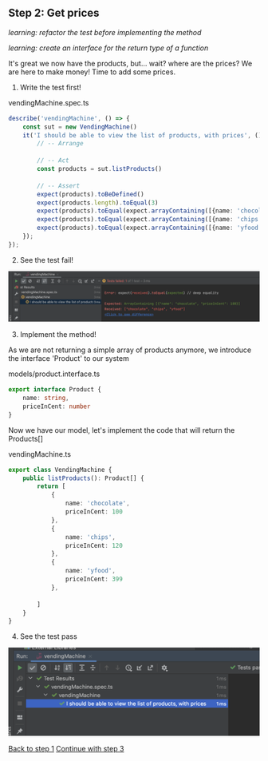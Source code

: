 ## Step 2: Get prices

_learning: refactor the test before implementing the method_

_learning: create an interface for the return type of a function_

It's great we now have the products, but... wait? where are the prices? We are here to make money! Time to add some prices.

1. Write the test first!

vendingMachine.spec.ts

```typescript
describe('vendingMachine', () => {
    const sut = new VendingMachine()
    it('I should be able to view the list of products, with prices', () => {
        // -- Arrange

        // -- Act
        const products = sut.listProducts()

        // -- Assert
        expect(products).toBeDefined()
        expect(products.length).toEqual(3)
        expect(products).toEqual(expect.arrayContaining([{name: 'chocolate', priceInCent: 100}]))
        expect(products).toEqual(expect.arrayContaining([{name: 'chips', priceInCent: 120}]))
        expect(products).toEqual(expect.arrayContaining([{name: 'yfood', priceInCent: 399}]))
    });
});
```

2. See the test fail!

![failing test](../img/2_fail.png)

3. Implement the method!

As we are not returning a simple array of products anymore, we introduce the interface 'Product' to our system


models/product.interface.ts
```typescript
export interface Product {
    name: string,
    priceInCent: number
}
```

Now we have our model, let's implement the code that will return the Products[]


vendingMachine.ts
```typescript
export class VendingMachine {
    public listProducts(): Product[] {
        return [
            {
                name: 'chocolate',
                priceInCent: 100
            },
            {
                name: 'chips',
                priceInCent: 120
            },
            {
                name: 'yfood',
                priceInCent: 399
            },

        ]
    }
}
```

4. See the test pass


![success test](../img/2_success.png)




[Back to step 1](./step-1.md)
[Continue with step 3](./step-3.md)